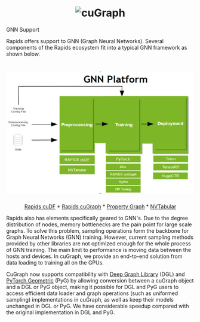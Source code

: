 <h1 align="center";>
  <br>
  <img src="../img/cugraph_logo_2.png" alt="cuGraph" width="300">
</h1>

GNN Support

Rapids offers support to GNN (Graph Neural Networks). Several components of the Rapids ecosystem fit into a typical GNN framework as shown below.

<h1 align="center";>
  <img src="../img/gnn_framework.png" alt="cuGraph" width="500">
</h1>

<div align="center">

[Rapids cuDF](https://docs.rapids.ai/api/cudf/stable/) *
[Rapids cuGraph](./cugraph_service.md) *
[Property Graph](./property_graph.md) *
[NVTabular](https://developer.nvidia.com/nvidia-merlin/nvtabular)

</div>

Rapids also has elements specifically geared to GNN's. Due to the degree distribution of nodes, memory bottlenecks are the pain point for large scale graphs. To solve this problem, sampling operations form the backbone for Graph Neural Networks (GNN) training. However, current sampling methods provided by other libraries are not optimized enough for the whole process of GNN training. The main limit to performance is moving data between the hosts and devices. In cuGraph, we provide an end-to-end solution from data loading to training all on the GPUs.

CuGraph now supports compatibility with [Deep Graph Library](https://www.dgl.ai/) (DGL) and [PyTorch Geometric](https://pytorch-geometric.readthedocs.io/en/latest/) (PyG) by allowing conversion between a cuGraph object and a DGL or PyG object, making it possible for DGL and PyG users to access efficient data loader and graph operations (such as uniformed sampling) implementations in cuGraph, as well as keep their models unchanged in DGL or PyG. We have considerable speedup compared with the original implementation in DGL and PyG.

